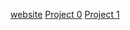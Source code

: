 [website](https://vgreen369.github.io/Data310/)
[Project 0](https://vgreen369.github.io/Data310/Project0)
[Project 1](https://vgreen369.github.io/Data310/Project1)
